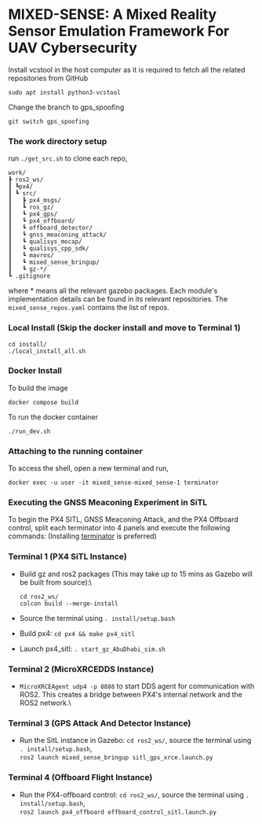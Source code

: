 # MIXED-SENSE: A Mixed Reality Sensor Emulation Framework For UAV Cybersecurity

Install vcstool in the host computer as it is required to fetch all the related repositories from GitHub

```
sudo apt install python3-vcstool
```

Change the branch to gps_spoofing

`git switch gps_spoofing`

### The work directory setup 
run `./get_src.sh` to clone each repo, 
```
work/
┣ ros2_ws/
┃ ┗px4/
┃ ┗ src/ 
┃   ┣ px4_msgs/
┃   ┗ ros_gz/
┃   ┗ px4_gps/
┃   ┗ px4_offboard/
┃   ┗ offboard_detector/
┃   ┗ gnss_meaconing_attack/
┃   ┗ qualisys_mocap/
┃   ┗ qualisys_cpp_sdk/
┃   ┗ mavros/
┃   ┗ mixed_sense_bringup/
┃   ┗ gz-*/
┗ .gitignore
```
where * means all the relevant gazebo packages. Each module's implementation details can be found in its relevant repositories. The `mixed_sense_repos.yaml` contains the list of  repos.
### Local Install (Skip the docker install and move to Terminal 1)
```
cd install/
./local_install_all.sh 
```

### Docker Install

To build the image

`docker compose build`

To run the docker container

`./run_dev.sh`


### Attaching to the running container

To access the shell, open a new terminal and run,

`docker exec -u user -it mixed_sense-mixed_sense-1 terminator`

### Executing the GNSS Meaconing Experiment in SiTL


To begin the PX4 SITL, GNSS Meaconing Attack, and the PX4 Offboard control, split each terminator into 4 panels and execute the following commands:
(Installing [terminator](https://github.com/gnome-terminator/terminator/blob/master/INSTALL.md) is preferred)

### Terminal 1 (PX4 SiTL Instance)
* Build gz and ros2 packages (This may take up to 15 mins as Gazebo will be built from source):\
   ```
   cd ros2_ws/ 
   colcon build --merge-install
   ```

* Source the terminal using `. install/setup.bash` 
* Build px4: `cd px4 && make px4_sitl`
* Launch px4_sitl: `. start_gz_AbuDhabi_sim.sh`


### Terminal 2 (MicroXRCEDDS Instance)   
* `MicroXRCEAgent udp4 -p 8888` to start DDS agent for communication with ROS2. This creates a bridge between PX4's internal network and the ROS2 network.\

### Terminal 3 (GPS Attack And Detector Instance)  
* Run the SitL instance in Gazebo: `cd ros2_ws/`, source the terminal using `. install/setup.bash`,\
     `ros2 launch mixed_sense_bringup sitl_gps_xrce.launch.py`

### Terminal 4 (Offboard Flight Instance)     
* Run the PX4-offboard control: `cd ros2_ws/`, source the terminal using `. install/setup.bash`,\
    `ros2 launch px4_offboard offboard_control_sitl.launch.py`

